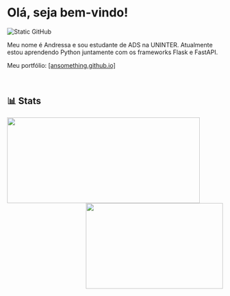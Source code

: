 # Olá, seja bem-vindo!

<img src="https://img.shields.io/static/v1?label=Overview&message=ansomething&color=BBA5FF&style=for-the-badge&logo=GitHub" alt="Static GitHub">

<p>
Meu nome é Andressa e sou estudante de ADS na UNINTER. Atualmente estou aprendendo Python juntamente com os frameworks Flask e FastAPI.
</p>

<p>
Meu portfólio: <a href="https://ansomething.github.io" title="Portfolio" target="_blank">[ansomething.github.io]</a>
</p>

<br>

<h2>📊 Stats</h2>

<img
    align="left"
    min-width="450px"
    max-width="450px"
    width="450px"
    height="200px"
    src="https://github-readme-stats-eta-lime-93.vercel.app/api?username=ansomething&show_icons=true&bg_color=191622&text_color=BBA5FF&icon_color=FF79C6&title_color=FFF&include_all_commits=true&locale=en&hide_title=false"
/>

<img
    align="right"
    min-width="320px"
    max-width="320px"
    width="320px"
    height="200px"
    src="https://github-readme-stats-eta-lime-93.vercel.app/api/top-langs/?username=ansomething&bg_color=191622&text_color=FFF&title_color=BBA5FF&locale=en&layout=compact"
/>
